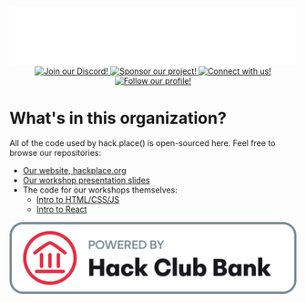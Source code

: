 <picture align="center">
  <source media="(prefers-color-scheme: dark)" srcset="../light-logo.svg" />
  <source media="(prefers-color-scheme: light)" srcset="../dark-logo.svg" />
  <img alt="hack.place() Logo" src="../light-logo.svg" />
</picture>

<div align="center">
  <a href="https://discord.com/invite/YTZdFWgR6V">
    <img alt="Join our Discord!" src="https://img.shields.io/badge/join%20our%20discord!-5865f2?style=for-the-badge&logo=discord&logoColor=white" />
  </a>
  <a href="https://opencollective.com/hackplace">
    <img alt="Sponsor our project!" src="https://img.shields.io/badge/Sponsor%20our%20project!-84AEF3?style=for-the-badge&logo=opencollective&logoColor=white" />
  </a>
  <a href="https://www.linkedin.com/company/hack-place/">
    <img alt="Connect with us!" src="https://img.shields.io/badge/connect%20with%20us!-0a66c2?style=for-the-badge&logo=linkedin&logoColor=white" />
  </a>
  <a href="https://www.instagram.com/hackplace_org/">
    <img alt="Follow our profile!" src="https://img.shields.io/badge/follow our profile!-e4405f?style=for-the-badge&logo=instagram&logoColor=white" />
  </a>
</div>

# What's in this organization?

All of the code used by hack.place() is open-sourced here. Feel free to browse our repositories:

- [Our website, hackplace.org](https://github.com/hackplace-org/hackplace.org)
- [Our workshop presentation slides](https://github.com/hackplace-org/presentations)
- The code for our workshops themselves:
  - [Intro to HTML/CSS/JS](https://github.com/hackplace-org/weather-app)
  - [Intro to React](https://github.com/hackplace-org/cookie-clicker)

<picture>
  <source media="(prefers-color-scheme: dark)" srcset="../hcb-logo-original-light.svg" />
  <source media="(prefers-color-scheme: light)" srcset="../hcb-logo-original-dark.svg" />
  <img alt="hack.place() Logo" src="../hcb-logo-original-light.svg" />
</picture>
